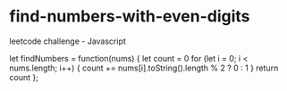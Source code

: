 # find-numbers-with-even-digits
leetcode challenge - Javascript


let findNumbers = function(nums) {
    let count = 0
    for (let i = 0; i < nums.length; i++) {
        count += nums[i].toString().length % 2 ? 0 : 1
    }
    return count
};

